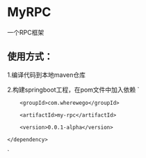 # MyRPC
一个RPC框架
## 使用方式：

1.编译代码到本地maven仓库

2.构建springboot工程，在pom文件中加入依赖
`
 <dependency>
    
        <groupId>com.wherewego</groupId>
        
        <artifactId>my-rpc</artifactId>
        
        <version>0.0.1-alpha</version>
        
    </dependency>
    
`
